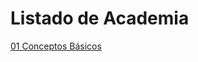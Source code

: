 # Listado de Academia
[01 Conceptos Básicos](https://github.com/sacrabma92/CiberSecurity/tree/main/03_Academia/01%20Conceptos%20Basicos)
